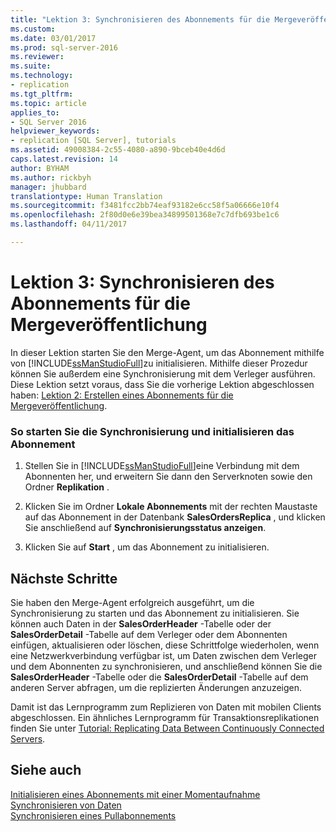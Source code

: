 ```yaml
---
title: "Lektion 3: Synchronisieren des Abonnements für die Mergeveröffentlichung | Microsoft-Dokumentation"
ms.custom: 
ms.date: 03/01/2017
ms.prod: sql-server-2016
ms.reviewer: 
ms.suite: 
ms.technology:
- replication
ms.tgt_pltfrm: 
ms.topic: article
applies_to:
- SQL Server 2016
helpviewer_keywords:
- replication [SQL Server], tutorials
ms.assetid: 49008384-2c55-4080-a890-9bceb40e4d6d
caps.latest.revision: 14
author: BYHAM
ms.author: rickbyh
manager: jhubbard
translationtype: Human Translation
ms.sourcegitcommit: f3481fcc2bb74eaf93182e6cc58f5a06666e10f4
ms.openlocfilehash: 2f80d0e6e39bea34899501368e7c7dfb693be1c6
ms.lasthandoff: 04/11/2017

---
```

# <a name="lesson-3-synchronizing-the-subscription-to-the-merge-publication"></a>Lektion 3: Synchronisieren des Abonnements für die Mergeveröffentlichung
In dieser Lektion starten Sie den Merge-Agent, um das Abonnement mithilfe von [!INCLUDE[ssManStudioFull](../../includes/ssmanstudiofull-md.md)]zu initialisieren. Mithilfe dieser Prozedur können Sie außerdem eine Synchronisierung mit dem Verleger ausführen. Diese Lektion setzt voraus, dass Sie die vorherige Lektion abgeschlossen haben: [Lektion 2: Erstellen eines Abonnements für die Mergeveröffentlichung](../../relational-databases/replication/lesson-2-creating-a-subscription-to-the-merge-publication.md).  
  
### <a name="to-start-synchronization-and-initialize-the-subscription"></a>So starten Sie die Synchronisierung und initialisieren das Abonnement  
  
1.  Stellen Sie in [!INCLUDE[ssManStudioFull](../../includes/ssmanstudiofull-md.md)]eine Verbindung mit dem Abonnenten her, und erweitern Sie dann den Serverknoten sowie den Ordner **Replikation** .  
  
2.  Klicken Sie im Ordner **Lokale Abonnements** mit der rechten Maustaste auf das Abonnement in der Datenbank **SalesOrdersReplica** , und klicken Sie anschließend auf **Synchronisierungsstatus anzeigen**.  
  
3.  Klicken Sie auf **Start** , um das Abonnement zu initialisieren.  
  
## <a name="next-steps"></a>Nächste Schritte  
Sie haben den Merge-Agent erfolgreich ausgeführt, um die Synchronisierung zu starten und das Abonnement zu initialisieren. Sie können auch Daten in der **SalesOrderHeader** -Tabelle oder der **SalesOrderDetail** -Tabelle auf dem Verleger oder dem Abonnenten einfügen, aktualisieren oder löschen, diese Schrittfolge wiederholen, wenn eine Netzwerkverbindung verfügbar ist, um Daten zwischen dem Verleger und dem Abonnenten zu synchronisieren, und anschließend können Sie die **SalesOrderHeader** -Tabelle oder die **SalesOrderDetail** -Tabelle auf dem anderen Server abfragen, um die replizierten Änderungen anzuzeigen.  
  
Damit ist das Lernprogramm zum Replizieren von Daten mit mobilen Clients abgeschlossen. Ein ähnliches Lernprogramm für Transaktionsreplikationen finden Sie unter [Tutorial: Replicating Data Between Continuously Connected Servers](../../relational-databases/replication/tutorial-replicating-data-between-continuously-connected-servers.md).  
  
## <a name="see-also"></a>Siehe auch  
[Initialisieren eines Abonnements mit einer Momentaufnahme](../../relational-databases/replication/initialize-a-subscription-with-a-snapshot.md)  
[Synchronisieren von Daten](../../relational-databases/replication/synchronize-data.md)  
[Synchronisieren eines Pullabonnements](../../relational-databases/replication/synchronize-a-pull-subscription.md)  
  
  
  

